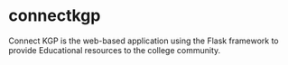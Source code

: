 # connectkgp
Connect KGP is the web-based application using the Flask framework to provide Educational resources to the college community.
